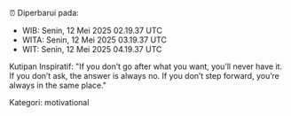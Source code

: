 ⏰ Diperbarui pada:
- WIB: Senin, 12 Mei 2025 02.19.37 UTC
- WITA: Senin, 12 Mei 2025 03.19.37 UTC
- WIT: Senin, 12 Mei 2025 04.19.37 UTC

Kutipan Inspiratif:
"If you don’t go after what you want, you’ll never have it. If you don’t ask, the answer is always no. If you don’t step forward, you’re always in the same place."


Kategori: motivational


